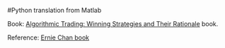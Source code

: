 #Python translation from Matlab

Book: [Algorithmic Trading: Winning Strategies and Their Rationale](https://amzn.to/2r8TquX) book.

Reference: [Ernie Chan book ](http://epchan.com/book2/)



